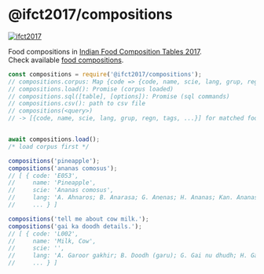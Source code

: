 # @ifct2017/compositions

[![ifct2017](http://ninindia.org/images/ifct_2017.png)](https://www.npmjs.com/package/ifct2017)

Food compositions in [Indian Food Composition Tables 2017].<br>
Check available [food compositions].

```javascript
const compositions = require('@ifct2017/compositions');
// compositions.corpus: Map {code => {code, name, scie, lang, grup, regn, tags, ...}}
// compositions.load(): Promise (corpus loaded)
// compositions.sql([table], [options]): Promise (sql commands)
// compositions.csv(): path to csv file
// compositions(<query>)
// -> [{code, name, scie, lang, grup, regn, tags, ...}] for matched foods


await compositions.load();
/* load corpus first */

compositions('pineapple');
compositions('ananas comosus');
// [ { code: 'E053',
//     name: 'Pineapple',
//     scie: 'Ananas comosus',
//     lang: 'A. Ahnaros; B. Anarasa; G. Anenas; H. Ananas; Kan. Ananas; Kash. Punchitipul; Kh. Soh trun; Kon. Anas; Mal. Kayirha chakka; M. Kihom Ananas; O. Sapuri; P. Ananas; Tam. Annasi pazham; Tel. Anasa pandu; U. Ananas.',
//     ... } ]

compositions('tell me about cow milk.');
compositions('gai ka doodh details.');
// [ { code: 'L002',
//     name: 'Milk, Cow',
//     scie: '',
//     lang: 'A. Garoor gakhir; B. Doodh (garu); G. Gai nu dhudh; H. Gai ka doodh; Kan. Hasuvina halu; Kash. Doodh; Kh. Dud masi; M. San Sanghom; Mar. Doodh (gay); O. Gai dudha; P. Gaan da doodh; S. Gow kshiram; Tam. Pasumpaal; Tel. Aavu paalu.',
//     ... } ]
```


[Indian Food Composition Tables 2017]: http://ifct2017.com/
[food compositions]: https://github.com/ifct2017/compositions/blob/master/index.csv

